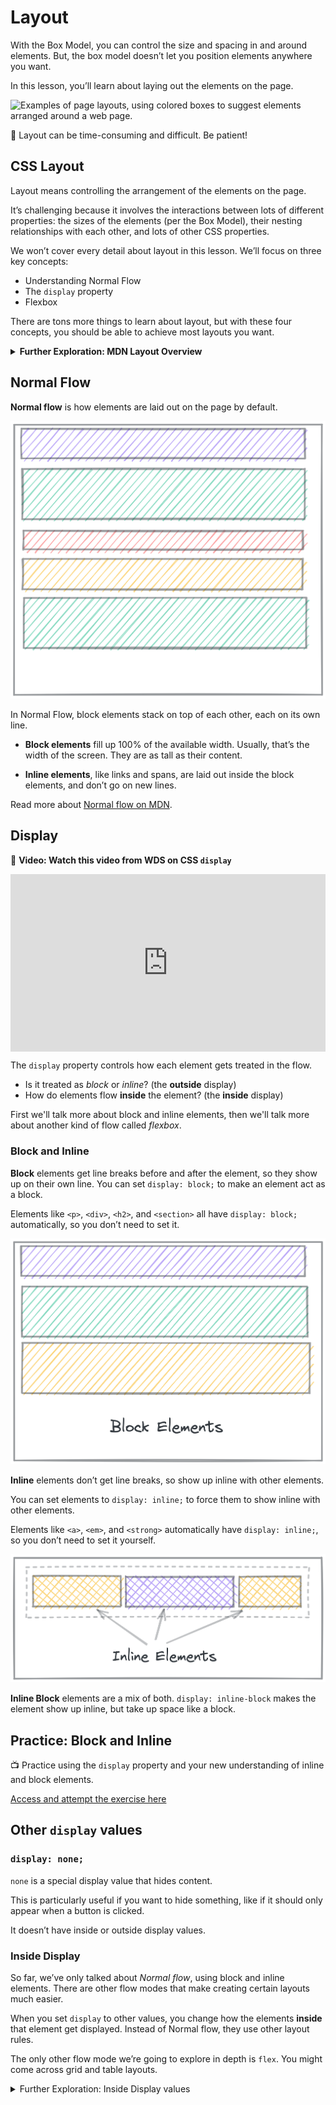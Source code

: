 # Layout

With the Box Model, you can control the size and spacing in and around elements. But, the box model doesn’t let you position elements anywhere you want.

In this lesson, you’ll learn about laying out the elements on the page.

![Examples of page layouts, using colored boxes to suggest elements arranged around a web page.](layout/layout.png)

<aside>

🚧 Layout can be time-consuming and difficult. Be patient!

</aside>

## CSS Layout

Layout means controlling the arrangement of the elements on the page.

It’s challenging because it involves the interactions between lots of different properties: the sizes of the elements (per the Box Model), their nesting relationships with each other, and lots of other CSS properties.

We won’t cover every detail about layout in this lesson. We’ll focus on three key concepts:

- Understanding Normal Flow
- The `display` property
- Flexbox

There are tons more things to learn about layout, but with these four concepts, you should be able to achieve most layouts you want.

<details>
<summary><strong>Further Exploration: MDN Layout Overview</strong></summary>

In this lesson, we’re leaving out things you might want to learn eventually. Left-out topics include:

- Float
- Table layout
- Multi-column layout
- Responsive design and media queries
- Grid

Check out [MDN’s Introduction to CSS Layout](https://developer.mozilla.org/en-US/docs/Learn/CSS/CSS_layout/Introduction) for an overview of layout topics.

</details>

## Normal Flow

**Normal flow** is how elements are laid out on the page by default.

![Normal flow. Elements are 100% width and stack on each other.](layout/normal-flow.png)

In Normal Flow, block elements stack on top of each other, each on its own line.

- **Block elements** fill up 100% of the available width. Usually, that’s the width of the screen. They are as tall as their content.

- **Inline elements**, like links and spans, are laid out inside the block elements, and don’t go on new lines.

Read more about [Normal flow on MDN](https://developer.mozilla.org/en-US/docs/Learn/CSS/CSS_layout/Normal_Flow).

## Display

<aside>


🎥 **Video: Watch this video from WDS on CSS `display`**

</aside>

<div style="position: relative; padding-bottom: 56.25%; height: 0;"><iframe src="https://www.youtube.com/embed/Qf-wVa9y9V4?start=16" title="YouTube video player" frameborder="0" allow="accelerometer; autoplay; clipboard-write; encrypted-media; gyroscope; picture-in-picture" allowfullscreen style="position: absolute; top: 0; left: 0; width: 100%; height: 100%;"></iframe></div>


The `display` property controls how each element gets treated in the flow.

- Is it treated as _block_ or _inline_? (the **outside** display)
- How do elements flow **inside** the element? (the **inside** display)

First we'll talk more about block and inline elements, then we'll talk more
about another kind of flow called _flexbox_.

### Block and Inline

**Block** elements get line breaks before and after the element, so they show up on their own line. You can set `display: block;` to make an element act as a block.

Elements like `<p>`, `<div>`, `<h2>`, and `<section>` all have `display: block;` automatically, so you don’t need to set it.

![block-elements.png](./layout/block-elements.png)

**Inline** elements don’t get line breaks, so show up inline with other elements.

You can set elements to `display: inline;` to force them to show inline with other elements.

Elements like `<a>`, `<em>`, and `<strong>` automatically have `display: inline;`, so you don’t need to set it yourself.

![inline-elements.png](./layout/inline-elements.png)

**Inline Block** elements are a mix of both. `display: inline-block` makes the
element show up inline, but take up space like a block.

## Practice: Block and Inline

<aside>

📺 Practice using the `display` property and your new understanding of inline and block elements.

[Access and attempt the exercise here](https://replit.com/team/web-foundations-july-2022/Practice-Block-and-Inline)

</aside>

## Other `display` values

### `display: none;`

`none` is a special display value that hides content.

This is particularly useful if you want to hide something, like if it should only appear when a button is clicked.

It doesn’t have inside or outside display values.

### Inside Display

So far, we’ve only talked about _Normal flow_, using block and inline elements.
There are other flow modes that make creating certain layouts much easier.

When you set `display` to other values, you change how the elements
**inside** that element get displayed. Instead of Normal flow, they use other
layout rules.

The only other flow mode we’re going to explore in depth is `flex`. You might
come across grid and table layouts.

<details>
<summary>Further Exploration: Inside Display values</summary>

The [MDN reference on the CSS display property](https://developer.mozilla.org/en-US/docs/Web/CSS/display) lists comprehensive information about what the possible display values are. You can get by without knowing most of them, but the possible inside display values are `flow`, `flow-root`, `table`, `flex`, `grid`, and `ruby`.

</details>
